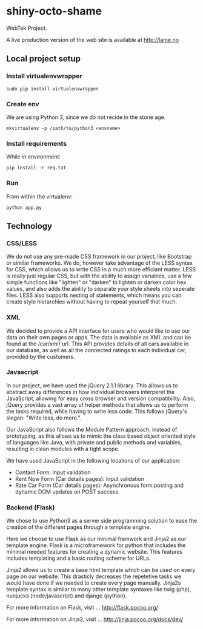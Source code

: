 shiny-octo-shame
================

WebTek Project.

A live production version of the web site is available at http://lame.no

## Local project setup

### Install virtualenvwrapper

    sudo pip install virtualenvwrapper

### Create env
We are using Python 3, since we do not recide in the stone age.

    mkvirtualenv -p /path/to/python3 <envname>

### Install requirements
While in environment:

    pip install -r req.txt

### Run
From within the virtualenv:

    python app.py

## Technology

### CSS/LESS

We do not use any pre-made CSS framework in our project, like Bootstrap or similar frameworks. We do, however take advantage of the LESS syntax for CSS, which allows us to write CSS in a much more efficiant matter.
LESS is really just regular CSS, but with the ability to assign variables, use a few simple functions like "lighten" or "darken" to lighten or darken color hex values, and also adds the ability to separate your style sheets into seperate files.
LESS also supports nesting of statements, which means you can create style hierarchies without having to repeat yourself that much.

### XML

We decided to provide a API interface for users who would like to use our data on their own pages or apps. The data is available as XML and can be found at the /car/xml/ url.
This API provides details of all cars available in our database, as well as all the connected ratings to each individual car, provided by the customers.

### Javascript

In our project, we have used the jQuery 2.1.1 library. This allows us to abstract away differences in how individual browsers interperet the JavaScript, allowing for easy cross browser and version compatibility. Also, jQuery provides a vast array of helper methods that allows us to perform the tasks required, while having to write less code. This follows jQuery's slogan: "Write less, do more.".

Our JavaScript also follows the Module Pattern approach, instead of prototyping, as this allows us to mimic the class based object oriented style of languages like Java, with private and public methods and variables, resulting in clean modules with a tight scope.

We have used JavaScript in the following locations of our application:

- Contact Form: Input validation
- Rent Now Form (Car details pages): Input validation
- Rate Car Form (Car details pages): Asynchronous form posting and dynamic DOM updates on POST success.

### Backend (Flask)

We chose to use Python3 as a server side programming solution to ease the creation of the different pages through a template engine.

Here we choose to use Flask as our minimal framwork and Jinja2 as our template engine. Flask is a microframework for python that includes the minimal needed features for creating a dynamic website. This features includes templating and a basic routing scheme for URLs.

Jinja2 allows us to create a base html template which can be used on every page on our website. This drasticly decreases the repetetive tasks we would have done if we needed to create every page manually. Jinja2s template syntax is similar to many other template syntaxes like twig (php), nunjucks (node/javascript) and django (python).

For more information on Flask, visit ... http://flask.pocoo.org/

For more information on Jinja2, visit ... http://jinja.pocoo.org/docs/dev/
